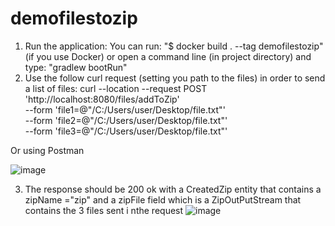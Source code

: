 # demofilestozip

1) Run the application: 
   You can run: "$ docker build . --tag demofilestozip" (if you use Docker) or open a command line (in project directory) and type: "gradlew bootRun"
2) Use the follow curl request (setting you path to the files) in order to send a list of files:
   curl --location --request POST 'http://localhost:8080/files/addToZip' \
         --form 'file1=@"/C:/Users/user/Desktop/file.txt"' \
         --form 'file2=@"/C:/Users/user/Desktop/file.txt"' \
         --form 'file3=@"/C:/Users/user/Desktop/file.txt"'
  
  Or using Postman
  
  
  ![image](https://user-images.githubusercontent.com/7733926/111084235-4e500900-8509-11eb-8d3a-f246397d75b5.png)
  
3) The response should be 200 ok with a CreatedZip entity that contains a zipName ="zip" and  a zipFile field which is a ZipOutPutStream that contains
   the 3 files sent i nthe request
   ![image](https://user-images.githubusercontent.com/7733926/111084398-17c6be00-850a-11eb-8b1e-4cd56e14b911.png)
